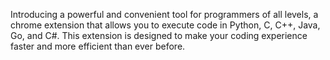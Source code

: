 

Introducing a powerful and convenient tool for programmers of all levels, a chrome extension that allows you to execute code in Python, C, C++, Java, Go, and C#. This extension is designed to make your coding experience faster and more efficient than ever before.



